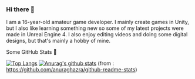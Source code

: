 ### Hi there 👋

I am a 16-year-old amateur game developer. I mainly create games in Unity, but I also like learning something new so some of my latest projects were made in 
Unreal Engine 4. I also enjoy editing videos and doing some digital designs, but that's mainly a hobby of mine.

Some GitHub Stats 👀


[![Top Langs](https://github-readme-stats.vercel.app/api/top-langs/?username=svobodavl)](https://github.com/anuraghazra/github-readme-stats) [![Anurag's github stats](https://github-readme-stats.vercel.app/api?username=svobodavl)](https://github.com/anuraghazra/github-readme-stats)
(from : https://github.com/anuraghazra/github-readme-stats)


